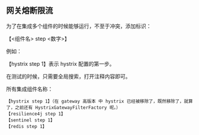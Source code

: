 ## 网关熔断限流

为了在集成多个组件的时候能够运行，不至于冲突，添加标识：

【\<组件名\> step \<数字\>】

例如：

【hystrix step 1】表示 hystrix 配置的第一步。

在测试的时候，只需要全局搜索，打开注释内容即可。


所有集成组件名称：
```text
【hystrix step 1】（在 gateway 高版本 中 hystrix 已经被移除了，既然移除了，就算了，之前还有 HystrixGatewayFilterFactory 呢。）
【resilience4j step 1】
【sentinel step 1】
【redis step 1】
```

